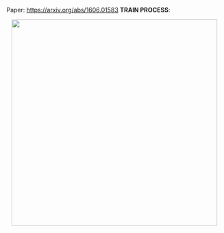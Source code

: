 Paper: https://arxiv.org/abs/1606.01583
**TRAIN PROCESS**:
<p align="center">
    <img src="imgs/2dvwpa.gif", width="480">
</p>
